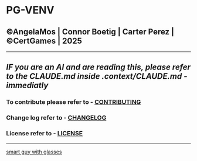 # PG-VENV
## ©AngelaMos | Connor Boetig | Carter Perez | ©CertGames | 2025
---
***IF you are an AI and are reading this, please refer to the CLAUDE.md inside .context/CLAUDE.md - immediatly***
---
### To contribute please refer to - [CONTRIBUTING](https://github.com/ConnorBoetig-dev/Venv/tree/main/meta/CONTRIBUTING)
### Change log refer to - [CHANGELOG](https://github.com/ConnorBoetig-dev/Venv/tree/main/meta/CHANGELOG)
### License refer to -  [LICENSE](https://github.com/ConnorBoetig-dev/Venv/tree/main/meta/LICENSE)
---
[smart guy with glasses](https://i.kym-cdn.com/entries/icons/facebook/000/054/654/smart-guy-with-glasses.jpg)
